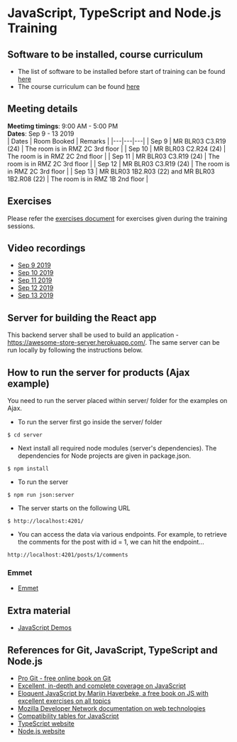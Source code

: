 # JavaScript, TypeScript and Node.js Training

## Software to be installed, course curriculum
- The list of software to be installed before start of training can be found [here](./js-ts-nodejs-list-of-software-to-be-installed.pdf)
- The course curriculum can be found [here](./git-javascript-typescript-nodejs-revised.pdf)

## Meeting details
__Meetimg timings__: 9:00 AM - 5:00 PM  
__Dates__: Sep 9 - 13 2019  
| Dates | Room Booked | Remarks |
|---|---|---|
| Sep 9 | MR BLR03 C3.R19 (24) | The room is in RMZ 2C 3rd floor |
| Sep 10 | MR BLR03 C2.R24 (24) | The room is in RMZ 2C 2nd  floor |
| Sep 11 | MR BLR03 C3.R19 (24) | The room is in RMZ 2C 3rd floor |
| Sep 12 | MR BLR03 C3.R19 (24) | The room is in RMZ 2C 3rd floor |
| Sep 13 | MR BLR03 1B2.R03 (22) and MR BLR03 1B2.R08 (22) | The room is in RMZ 1B 2nd floor |

## Exercises
Please refer the [exercises document](./exercises.md) for exercises given during the training sessions.

## Video recordings
- [Sep 9 2019]()
- [Sep 10 2019]()
- [Sep 11 2019]()
- [Sep 12 2019]()
- [Sep 13 2019]()

## Server for building the React app
This backend server shall be used to build an application - https://awesome-store-server.herokuapp.com/. The same server can be run locally by following the instructions below.

## How to run the server for products (Ajax example)
You need to run the server placed within server/ folder for the examples on Ajax.

- To run the server first go inside the server/ folder
```
$ cd server
```

- Next install all required node modules (server's dependencies). The dependencies for Node projects are given in package.json.
```
$ npm install
```

- To run the server
```
$ npm run json:server
```

- The server starts on the following URL
```
$ http://localhost:4201/
```

- You can access the data via various endpoints. For example, to retrieve the comments for the post with id = 1, we can hit the endpoint...
```
http://localhost:4201/posts/1/comments
```

### Emmet
- [Emmet](https://docs.emmet.io/)

## Extra material
- [JavaScript Demos](https://skewcode.s3.amazonaws.com/demos/demos.html)

## References for Git, JavaScript, TypeScript and Node.js
- [Pro Git - free online book on Git](https://git-scm.com/book/en/v2)
- [Excellent, in-depth and complete coverage on JavaScript](https://javascript.info/)
- [Eloquent JavaScript by Marijn Haverbeke, a free book on JS with excellent exercises on all topics](http://eloquentjavascript.net/)
- [Mozilla Developer Network documentation on web technologies](https://developer.mozilla.org)
- [Compatibility tables for JavaScript](https://kangax.github.io/compat-table/es6/)
- [TypeScript website](https://www.typescriptlang.org/)
- [Node.js website](https://nodejs.org/en/)